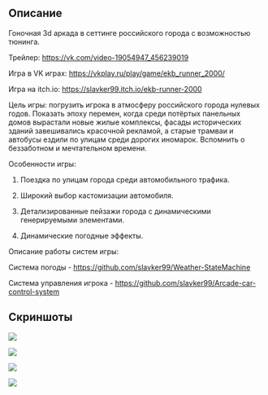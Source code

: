   ## Описание

  Гоночная 3d аркада в сеттинге российского города с возможностью тюнинга.
  
  Трейлер: https://vk.com/video-19054947_456239019

  Игра в VK играх: https://vkplay.ru/play/game/ekb_runner_2000/

  Игра на itch.io: https://slavker99.itch.io/ekb-runner-2000

  Цель игры: погрузить игрока в атмосферу российского города нулевых годов. Показать эпоху перемен, когда среди потёртых панельных домов вырастали новые жилые комплексы, фасады исторических зданий завешивались красочной рекламой, а старые трамваи и автобусы ездили по улицам среди дорогих иномарок. Вспомнить о беззаботном и мечтательном времени.

  Особенности игры:

  1. Поездка по улицам города среди автомобильного трафика.

  2. Широкий выбор кастомизации автомобиля.

  3. Детализированные пейзажи города с динамическими генерируемыми элементами.

  4. Динамические погодные эффекты.

  Описание работы систем игры:

  Система погоды - <https://github.com/slavker99/Weather-StateMachine>

  Система управления игрока - <https://github.com/slavker99/Arcade-car-control-system>
  
  ## Скриншоты

  ![](https://vkplay.ru/hotbox/showcase/gamehighlight/pic/034bcd52-3b84-4b7f-a3aa-59e1b51b9b28.jpg)

  ![](https://vkplay.ru/hotbox/showcase/gamehighlight/pic/55ce566c-672e-4cf9-89d3-aafba72c47c0.jpg)

  ![](https://vkplay.ru/hotbox/showcase/gamehighlight/pic/b64ae49a-8d12-45d8-b8e9-865f77154c24.jpg)

  ![](https://vkplay.ru/hotbox/showcase/gamehighlight/pic/f9214b1c-1cb1-420b-aeda-5e40cbbd460c.jpg)





